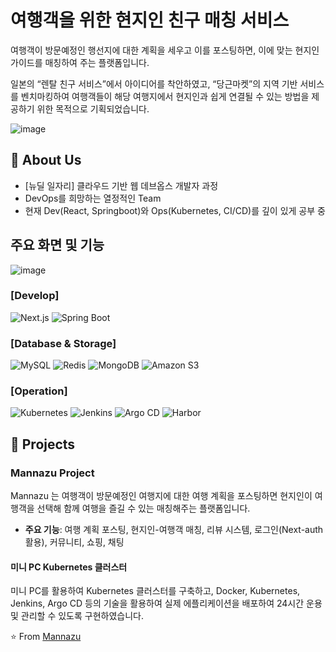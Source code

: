 # 여행객을 위한 현지인 친구 매칭 서비스

여행객이 방문예정인 행선지에 대한 계획을 세우고 이를 포스팅하면, 이에 맞는 현지인가이드를 매칭하여 주는 플랫폼입니다.

일본의 “렌탈 친구 서비스”에서 아이디어를 착안하였고, “당근마켓”의 지역 기반 서비스를 벤치마킹하여 여행객들이 해당 여행지에서 
현지인과 쉽게 연결될 수 있는 방법을 제공하기 위한 목적으로 기획되었습니다.

![image](https://github.com/mannazo/mannazo/assets/31683152/3ea07bfa-15c0-4068-a7a9-723953809afb)

## 🚀 About Us

- [뉴딜 일자리] 클라우드 기반 웹 데브옵스 개발자 과정
- DevOps를 희망하는 열정적인 Team
- 현재 Dev(React, Springboot)와 Ops(Kubernetes, CI/CD)를 깊이 있게 공부 중

## 주요 화면 및 기능
![image](https://github.com/user-attachments/assets/8d3b27ed-6a5a-430d-8d5f-faaa23568243)


### [Develop]
![Next.js](https://img.shields.io/badge/-Next.js-000000?style=flat-square&logo=next.js&logoColor=white)
![Spring Boot](https://img.shields.io/badge/-Spring%20Boot-6DB33F?style=flat-square&logo=spring-boot&logoColor=white)

### [Database & Storage]
![MySQL](https://img.shields.io/badge/-MySQL-4479A1?style=flat-square&logo=mysql&logoColor=white)
![Redis](https://img.shields.io/badge/-Redis-DC382D?style=flat-square&logo=redis&logoColor=white)
![MongoDB](https://img.shields.io/badge/-MongoDB-47A248?style=flat-square&logo=mongodb&logoColor=white)
![Amazon S3](https://img.shields.io/badge/-Amazon%20S3-569A31?style=flat-square&logo=amazon-s3&logoColor=white)

### [Operation]
![Kubernetes](https://img.shields.io/badge/-Kubernetes-326CE5?style=flat-square&logo=kubernetes&logoColor=white)
![Jenkins](https://img.shields.io/badge/-Jenkins-D24939?style=flat-square&logo=jenkins&logoColor=white)
![Argo CD](https://img.shields.io/badge/-Argo%20CD-FC6D26?style=flat-square&logo=argo&logoColor=white)
![Harbor](https://img.shields.io/badge/-Harbor-60B932?style=flat-square&logo=harbor&logoColor=white)


## 🚀 Projects

### Mannazu Project
Mannazu 는 여행객이 방문예정인 여행지에 대한 여행 계획을 포스팅하면 현지인이 여행객을 선택해 함께 여행을 즐길 수 있는 매칭해주는 플랫폼입니다.
- **주요 기능**: 여행 계획 포스팅, 현지인-여행객 매칭, 리뷰 시스템, 로그인(Next-auth 활용), 커뮤니티, 쇼핑, 채팅

#### 미니 PC Kubernetes 클러스터
미니 PC를 활용하여 Kubernetes 클러스터를 구축하고, Docker, Kubernetes, Jenkins, Argo CD 등의 기술을 활용하여 실제 에플리케이션을 배포하여 24시간 운용 및 관리할 수 있도록 구현하였습니다.


⭐️ From [Mannazu](https://www.mannazu.com)
